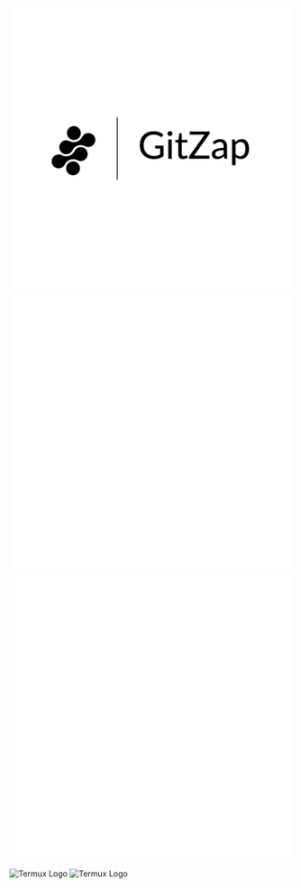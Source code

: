 <div align="center">
    <picture>
        <img width="500" src="https://raw.githubusercontent.com/mohammadzainabbas/gitzap/dev/assets/logo_dark.png#gh-dark-mode-only" alt="GitZap Icon" />
        <img width="500" src="https://raw.githubusercontent.com/mohammadzainabbas/gitzap/dev/assets/logo_light.png#gh-light-mode-only" alt="GitZap Icon" />
    </picture>
</div>

<picture>
  <source media="(prefers-color-scheme: dark)" srcset="https://raw.githubusercontent.com/mohammadzainabbas/gitzap/dev/assets/logo_dark.png">
  <source media="(prefers-color-scheme: light)" srcset="https://raw.githubusercontent.com/mohammadzainabbas/gitzap/dev/assets/logo_light.png">
  <img alt="GitZap Icon" src="https://raw.githubusercontent.com/mohammadzainabbas/gitzap/dev/assets/logo_light.png">
</picture>

![Termux Logo](https://user-images.githubusercontent.com/72879799/153904003-d7dee710-6552-4d23-a803-7a9a0ba67d92.png#gh-dark-mode-only)
![Termux Logo](https://user-images.githubusercontent.com/72879799/153904095-9d78a019-8495-4035-8174-e3da8e4dd66b.png#gh-light-mode-only)